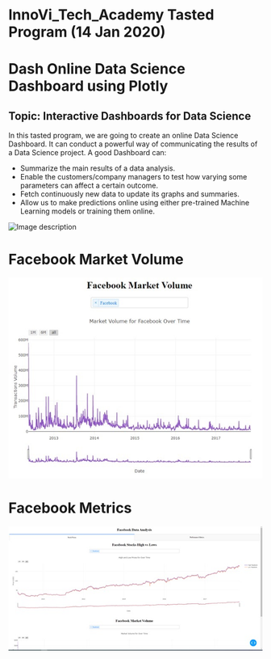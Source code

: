 # InnoVi_Tech_Academy Tasted Program (14 Jan 2020)

# Dash Online Data Science Dashboard using Plotly

## Topic: Interactive Dashboards for Data Science <br />
In this tasted program, we are going to create an online Data Science Dashboard. It can conduct a powerful way of communicating the results of a Data Science project. A good Dashboard can:<br />
-	Summarize the main results of a data analysis.<br />
-	Enable the customers/company managers to test how varying some parameters can affect a certain outcome.<br />
-	Fetch continuously new data to update its graphs and summaries.<br />
-	Allow us to make predictions online using either pre-trained Machine Learning models or training them online.<br />

![Image description](https://github.com/innoviai/InnoVi_Tech_Academy/blob/master/tasted_program_14012020/Image/dash.gif)

# Facebook Market Volume
![Image description](https://github.com/innoviai/InnoVi_Tech_Academy/blob/master/tasted_program_14012020/Image/facebook_marketvolume.jpg)

# Facebook Metrics
![Image description](https://github.com/innoviai/InnoVi_Tech_Academy/blob/master/tasted_program_14012020/Image/facebook_metrics.jpg)
